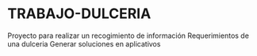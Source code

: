 # TRABAJO-DULCERIA
Proyecto para realizar un recogimiento de información
Requerimientos de una dulceria
Generar soluciones en aplicativos
